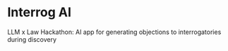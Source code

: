 # Interrog AI

LLM x Law Hackathon: AI app for generating objections to interrogatories during discovery